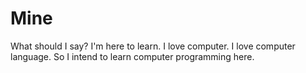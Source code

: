 # Mine

What should I say?
I'm here to learn.
I love computer.
I love computer language.
So I intend to learn computer programming here.
